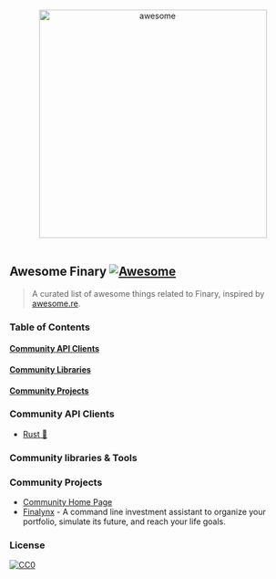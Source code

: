 <p align="center">
  <br>
  <img width="400" src="https://finary.com/img/logo-new.svg" alt="awesome">
  <br>
  <br>
</p>

## Awesome Finary [![Awesome](https://cdn.rawgit.com/sindresorhus/awesome/d7305f38d29fed78fa85652e3a63e154dd8e8829/media/badge.svg)](https://github.com/sindresorhus/awesome)

> A curated list of awesome things related to Finary, inspired by [awesome.re](http://awesome.re).

### Table of Contents

#### [Community API Clients](#community-api-clients)
#### [Community Libraries](#community-libraries--tools)
#### [Community Projects](#community-projects)

### Community API Clients

 - [Rust 🦀](https://github.com/yovanoc/finary)

### Community libraries & Tools


### Community Projects

- [Community Home Page](https://community.finary.com/)
- [Finalynx](https://github.com/MadeInPierre/finalynx) - A command line investment assistant to organize your portfolio, simulate its future, and reach your life goals.

### License

[![CC0](https://i.creativecommons.org/p/zero/1.0/88x31.png)](https://creativecommons.org/publicdomain/zero/1.0/)
